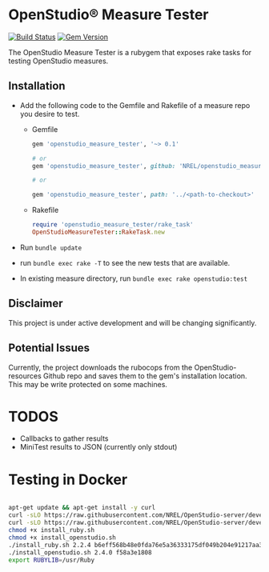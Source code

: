 # OpenStudio® Measure Tester

[![Build Status](https://travis-ci.org/NREL/OpenStudio-measure-tester-gem.svg?branch=develop)](https://travis-ci.org/NREL/OpenStudio-measure-tester-gem)
[![Gem Version](https://badge.fury.io/rb/openstudio_measure_tester.svg)](https://badge.fury.io/rb/openstudio_measure_tester)

The OpenStudio Measure Tester is a rubygem that exposes rake tasks for testing OpenStudio measures.

## Installation

* Add the following code to the Gemfile and Rakefile of a measure repo you desire to test.

    * Gemfile
        ```ruby
        gem 'openstudio_measure_tester', '~> 0.1'
        
        # or 
        gem 'openstudio_measure_tester', github: 'NREL/openstudio_measure_tester_gem'
        
        # or
        
        gem 'openstudio_measure_tester', path: '../<path-to-checkout>'
        ```
    
    * Rakefile
    
        ```ruby
        require 'openstudio_measure_tester/rake_task'
        OpenStudioMeasureTester::RakeTask.new
        ```
    
* Run `bundle update`
* run `bundle exec rake -T` to see the new tests that are available.
* In existing measure directory, run `bundle exec rake openstudio:test`

## Disclaimer

This project is under active development and will be changing significantly.

## Potential Issues

Currently, the project downloads the rubocops from the OpenStudio-resources Github repo and saves them to the gem's installation location. This may be write protected on some machines.


# TODOS

* Callbacks to gather results
* MiniTest results to JSON (currently only stdout) 

# Testing in Docker

```bash

apt-get update && apt-get install -y curl
curl -sLO https://raw.githubusercontent.com/NREL/OpenStudio-server/develop/docker/deployment/scripts/install_ruby.sh
curl -sLO https://raw.githubusercontent.com/NREL/OpenStudio-server/develop/docker/deployment/scripts/install_openstudio.sh
chmod +x install_ruby.sh
chmod +x install_openstudio.sh
./install_ruby.sh 2.2.4 b6eff568b48e0fda76e5a36333175df049b204e91217aa32a65153cc0cdcb761
./install_openstudio.sh 2.4.0 f58a3e1808
export RUBYLIB=/usr/Ruby

```
